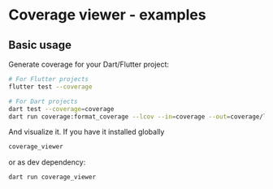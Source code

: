 # Coverage viewer - examples

## Basic usage

Generate coverage for your Dart/Flutter project:
```bash
# For Flutter projects
flutter test --coverage

# For Dart projects
dart test --coverage=coverage
dart run coverage:format_coverage --lcov --in=coverage --out=coverage/lcov.info --packages=.dart_tool/package_config.json --report-on=lib

```

And visualize it.
If you have it installed globally
```bash
coverage_viewer
```

or as dev dependency:

```bash
dart run coverage_viewer
```